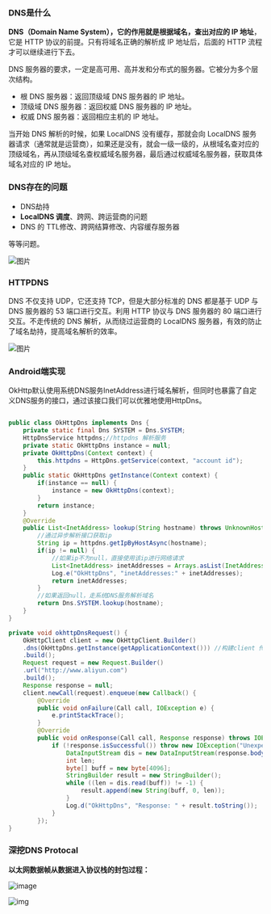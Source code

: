 ### DNS是什么

**DNS（Domain Name System），它的作用就是根据域名，查出对应的 IP 地址**，它是 HTTP 协议的前提。只有将域名正确的解析成 IP 地址后，后面的 HTTP 流程才可以继续进行下去。

DNS 服务器的要求，一定是高可用、高并发和分布式的服务器。它被分为多个层次结构。

- 根 DNS 服务器：返回顶级域 DNS 服务器的 IP 地址。
- 顶级域 DNS 服务器：返回权威 DNS 服务器的 IP 地址。
- 权威 DNS 服务器：返回相应主机的 IP 地址。

当开始 DNS 解析的时候，如果 LocalDNS 没有缓存，那就会向 LocalDNS 服务器请求（通常就是运营商），如果还是没有，就会一级一级的，从根域名查对应的顶级域名，再从顶级域名查权威域名服务器，最后通过权威域名服务器，获取具体域名对应的 IP 地址。

### DNS存在的问题

- DNS劫持
- **LocalDNS 调度**、跨网、跨运营商的问题
- DNS 的 TTL修改、跨网结算修改、内容缓存服务器

等等问题。

![图片](https://i.loli.net/2021/04/17/QrISlxFCUhnJMcw.jpg)

###  HTTPDNS

DNS 不仅支持 UDP，它还支持 TCP，但是大部分标准的 DNS 都是基于 UDP 与 DNS 服务器的 53 端口进行交互。利用 HTTP 协议与 DNS 服务器的 80 端口进行交互。不走传统的 DNS 解析，从而绕过运营商的 LocalDNS 服务器，有效的防止了域名劫持，提高域名解析的效率。

![图片](https://i.loli.net/2021/04/17/cDayG2gS439ZVuF.jpg)

### Android端实现

OkHttp默认使用系统DNS服务InetAddress进行域名解析，但同时也暴露了自定义DNS服务的接口，通过该接口我们可以优雅地使用HttpDns。

~~~java

public class OkHttpDns implements Dns {
    private static final Dns SYSTEM = Dns.SYSTEM;
    HttpDnsService httpdns;//httpdns 解析服务
    private static OkHttpDns instance = null;
    private OkHttpDns(Context context) {
        this.httpdns = HttpDns.getService(context, "account id");
    }
    public static OkHttpDns getInstance(Context context) {
        if(instance == null) {
            instance = new OkHttpDns(context);
        }
        return instance;
    }
    @Override
    public List<InetAddress> lookup(String hostname) throws UnknownHostException {
        //通过异步解析接口获取ip
        String ip = httpdns.getIpByHostAsync(hostname);
        if(ip != null) {
            //如果ip不为null，直接使用该ip进行网络请求
            List<InetAddress> inetAddresses = Arrays.asList(InetAddress.getAllByName(ip));
            Log.e("OkHttpDns", "inetAddresses:" + inetAddresses);
            return inetAddresses;
        }
        //如果返回null，走系统DNS服务解析域名
        return Dns.SYSTEM.lookup(hostname);
    }
}
~~~

~~~java
private void okhttpDnsRequest() {
    OkHttpClient client = new OkHttpClient.Builder()
    .dns(OkHttpDns.getInstance(getApplicationContext())) //构建client 传入OkHttpDns
    .build();
    Request request = new Request.Builder()
    .url("http://www.aliyun.com")
    .build();
    Response response = null;
    client.newCall(request).enqueue(new Callback() {
        @Override
        public void onFailure(Call call, IOException e) {
            e.printStackTrace();
        }
        @Override
        public void onResponse(Call call, Response response) throws IOException {
            if (!response.isSuccessful()) throw new IOException("Unexpected code " + response);
                DataInputStream dis = new DataInputStream(response.body().byteStream());
                int len;
                byte[] buff = new byte[4096];
                StringBuilder result = new StringBuilder();
                while ((len = dis.read(buff)) != -1) {
                    result.append(new String(buff, 0, len));
                }
                Log.d("OkHttpDns", "Response: " + result.toString());
            }
        });
}
~~~

### 深挖DNS Protocal

**以太网数据帧从数据进入协议栈的封包过程：**

![image](https://i.loli.net/2021/04/17/6XWmHAnI2OqcTrC.png)

![img](https://i.loli.net/2021/04/17/gKVGix4jWSAmzDh.png)